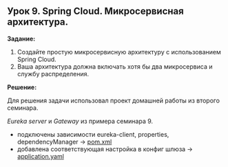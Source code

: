 ## Урок 9. Spring Cloud. Микросервисная архитектура.
**Задание:**

1. Создайте простую микросервисную архитектуру с использованием Spring Cloud.
2. Ваша архитектура должна включать хотя бы два микросервиса и службу распределения.

**Решение:**

Для решения задачи использовал проект домашней работы из второго семинара.

*Eureka server* и *Gateway* из примера семинара 9.

- подключены зависимости eureka-client, properties, dependencyManager -> [pom.xml](https://github.com/iYureg/spring_geekBrains/blob/a47df8aaa6db0a9e227170a5a5ff54223d85e494/SpringGeekBrains/Webinar_2_spring_base_crud/homework/pom.xml)
- добавлена соответствующая настройка в конфиг шлюза -> [application.yaml](https://github.com/iYureg/spring_geekBrains/blob/a47df8aaa6db0a9e227170a5a5ff54223d85e494/SpringGeekBrains/Webinar_9_Spring_Cloud/CloudExample1/Gateway/src/main/resources/application.yaml)